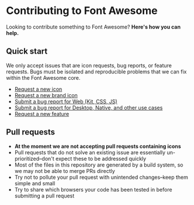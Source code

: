 # Contributing to Font Awesome

Looking to contribute something to Font Awesome? **Here's how you can help.**

## Quick start

We only accept issues that are icon requests, bug reports, or feature requests.
Bugs must be isolated and reproducible problems that we can fix within the Font
Awesome core.

* [Request a new icon](https://github.com/FortAwesome/Font-Awesome/issues/new?assignees=&labels=new+icon&projects=&template=000_icon_request.yml&title=Icon+request%3A+)
* [Request a new brand icon](https://github.com/FortAwesome/Font-Awesome/issues/new?assignees=&labels=brand+icon&projects=&template=001_brand_request.yml&title=Brand+request%3A+)
* [Submit a bug report for Web (Kit, CSS, JS)](https://github.com/FortAwesome/Font-Awesome/issues/new?assignees=&labels=bug%2Cneeds-triage&projects=&template=100_web_bug_report.yml&title=Bug%3A+)
* [Submit a bug report for Desktop, Native, and other use cases](https://github.com/FortAwesome/Font-Awesome/issues/new?assignees=&labels=bug%2Cneeds-triage&projects=&template=101_other_bug_report.yml&title=Bug%3A+)
* [Request a new feature](https://github.com/FortAwesome/Font-Awesome/issues/new?assignees=&labels=feature&projects=&template=200_feature_request.yml&title=Feature+request%3A+)

## Pull requests

- **At the moment we are not accepting pull requests containing icons**
- Pull requests that do not solve an existing issue are essentially un-prioritized–don't expect these to be addressed quickly
- Most of the files in this repository are generated by a build system, so we may not be able to merge PRs directly
- Try not to pollute your pull request with unintended changes–keep them simple and small
- Try to share which browsers your code has been tested in before submitting a pull request
